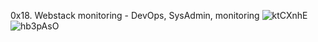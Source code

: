 0x18. Webstack monitoring - DevOps, SysAdmin, monitoring
![ktCXnhE](https://github.com/user-attachments/assets/84a99a73-d149-4501-8749-de9166c281a0)
![hb3pAsO](https://github.com/user-attachments/assets/23fce710-e2ba-4be0-9614-277994d3c0ad)
